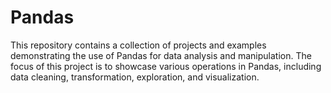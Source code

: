 # Pandas
This repository contains a collection of projects and examples demonstrating the use of Pandas for data analysis and manipulation. The focus of this project is to showcase various operations in Pandas, including data cleaning, transformation, exploration, and visualization.
